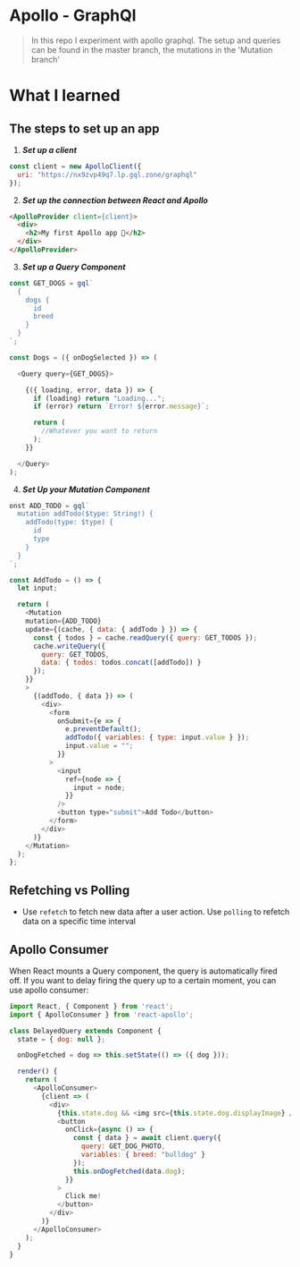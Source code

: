 # Apollo - GraphQl
> In this repo I experiment with apollo graphql. The setup and queries can be found in the master branch, the mutations in the 'Mutation branch'

# What I learned

## The steps to set up an app
  1) **_Set up a client_**

```js
const client = new ApolloClient({
  uri: "https://nx9zvp49q7.lp.gql.zone/graphql"
});
```
2) **_Set up the connection between React and Apollo_**

```html
<ApolloProvider client={client}>
  <div>
    <h2>My first Apollo app 🚀</h2>
  </div>
</ApolloProvider>
```

3) **_Set up a Query Component_**
```js
const GET_DOGS = gql`
  {
    dogs {
      id
      breed
    }
  }
`;

const Dogs = ({ onDogSelected }) => (

  <Query query={GET_DOGS}>

    {({ loading, error, data }) => {
      if (loading) return "Loading...";
      if (error) return `Error! ${error.message}`;

      return (
        //Whatever you want to return
      );
    }}

  </Query>
);
```
4) **_Set Up your Mutation Component_**

```js
onst ADD_TODO = gql`
  mutation addTodo($type: String!) {
    addTodo(type: $type) {
      id
      type
    }
  }
`;

const AddTodo = () => {
  let input;

  return (
    <Mutation 
    mutation={ADD_TODO}
    update={(cache, { data: { addTodo } }) => {
      const { todos } = cache.readQuery({ query: GET_TODOS });
      cache.writeQuery({
        query: GET_TODOS,
        data: { todos: todos.concat([addTodo]) }
      });
    }}  
    >
      {(addTodo, { data }) => (
        <div>
          <form
            onSubmit={e => {
              e.preventDefault();
              addTodo({ variables: { type: input.value } });
              input.value = "";
            }}
          >
            <input
              ref={node => {
                input = node;
              }}
            />
            <button type="submit">Add Todo</button>
          </form>
        </div>
      )}
    </Mutation>
  );
};
```


## Refetching vs Polling
* Use `refetch` to fetch new data after a user action. Use `polling` to refetch data on a specific time interval

## Apollo Consumer
When React mounts a Query component, the query is automatically fired off. If you want to delay firing the query up to a certain moment, you can use apollo consumer:

```js
import React, { Component } from 'react';
import { ApolloConsumer } from 'react-apollo';

class DelayedQuery extends Component {
  state = { dog: null };

  onDogFetched = dog => this.setState(() => ({ dog }));

  render() {
    return (
      <ApolloConsumer>
        {client => (
          <div>
            {this.state.dog && <img src={this.state.dog.displayImage} />}
            <button
              onClick={async () => {
                const { data } = await client.query({
                  query: GET_DOG_PHOTO,
                  variables: { breed: "bulldog" }
                });
                this.onDogFetched(data.dog);
              }}
            >
              Click me!
            </button>
          </div>
        )}
      </ApolloConsumer>
    );
  }
}
```